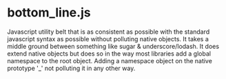 # bottom_line.js

Javascript utility belt that is as consistent as possible with the standard javascript syntax as possible without polluting native objects.
It takes a middle ground between something like sugar & underscore/lodash. It does extend native objects but does so in the way most libraries add a global namespace to the root object.
Adding a namespace object on the native prototype '_' not polluting it in any other way.


